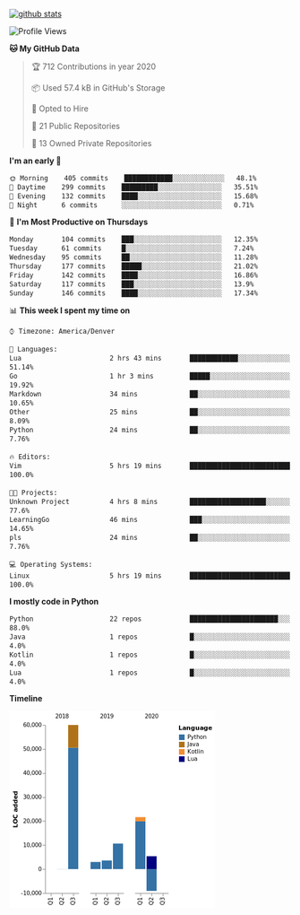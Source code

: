

[![github stats](https://github-readme-stats.vercel.app/api?username=KGB33&count_private=true&show_icons=true&theme=gruvbox)](https://github.com/KGB33/github-readme-stats)

<!--START_SECTION:waka-->
![Profile Views](http://img.shields.io/badge/Profile%20Views-59-blue)

**🐱 My GitHub Data** 

> 🏆 712 Contributions in year 2020
 > 
> 📦 Used 57.4 kB in GitHub's Storage 
 > 
> 💼 Opted to Hire
 > 
> 📜 21 Public Repositories 
 > 
> 🔑 13 Owned Private Repositories 

**I'm an early 🐤** 

```text
🌞 Morning    405 commits    ████████████░░░░░░░░░░░░░   48.1% 
🌆 Daytime    299 commits    █████████░░░░░░░░░░░░░░░░   35.51% 
🌃 Evening    132 commits    ████░░░░░░░░░░░░░░░░░░░░░   15.68% 
🌙 Night      6 commits      ░░░░░░░░░░░░░░░░░░░░░░░░░   0.71%

```
📅 **I'm Most Productive on Thursdays** 

```text
Monday       104 commits    ███░░░░░░░░░░░░░░░░░░░░░░   12.35% 
Tuesday      61 commits     █░░░░░░░░░░░░░░░░░░░░░░░░   7.24% 
Wednesday    95 commits     ██░░░░░░░░░░░░░░░░░░░░░░░   11.28% 
Thursday     177 commits    █████░░░░░░░░░░░░░░░░░░░░   21.02% 
Friday       142 commits    ████░░░░░░░░░░░░░░░░░░░░░   16.86% 
Saturday     117 commits    ███░░░░░░░░░░░░░░░░░░░░░░   13.9% 
Sunday       146 commits    ████░░░░░░░░░░░░░░░░░░░░░   17.34%

```


📊 **This week I spent my time on** 

```text
⌚︎ Timezone: America/Denver

💬 Languages: 
Lua                      2 hrs 43 mins       ████████████░░░░░░░░░░░░░   51.14% 
Go                       1 hr 3 mins         █████░░░░░░░░░░░░░░░░░░░░   19.92% 
Markdown                 34 mins             ██░░░░░░░░░░░░░░░░░░░░░░░   10.65% 
Other                    25 mins             ██░░░░░░░░░░░░░░░░░░░░░░░   8.09% 
Python                   24 mins             ██░░░░░░░░░░░░░░░░░░░░░░░   7.76%

🔥 Editors: 
Vim                      5 hrs 19 mins       █████████████████████████   100.0%

🐱‍💻 Projects: 
Unknown Project          4 hrs 8 mins        ███████████████████░░░░░░   77.6% 
LearningGo               46 mins             ███░░░░░░░░░░░░░░░░░░░░░░   14.65% 
pls                      24 mins             ██░░░░░░░░░░░░░░░░░░░░░░░   7.76%

💻 Operating Systems: 
Linux                    5 hrs 19 mins       █████████████████████████   100.0%

```

**I mostly code in Python** 

```text
Python                   22 repos            ██████████████████████░░░   88.0% 
Java                     1 repos             █░░░░░░░░░░░░░░░░░░░░░░░░   4.0% 
Kotlin                   1 repos             █░░░░░░░░░░░░░░░░░░░░░░░░   4.0% 
Lua                      1 repos             █░░░░░░░░░░░░░░░░░░░░░░░░   4.0%

```


**Timeline**

![Chart not found](https://github.com/KGB33/KGB33/blob/master/charts/bar_graph.png) 


<!--END_SECTION:waka-->
